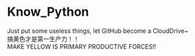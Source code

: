 # Know_Python
Just put some useless things, let GitHub become a CloudDrive~ <br>
搞黄色才是第一生产力！！<br>
MAKE YELLOW IS PRIMARY PRODUCTIVE FORCES!!
